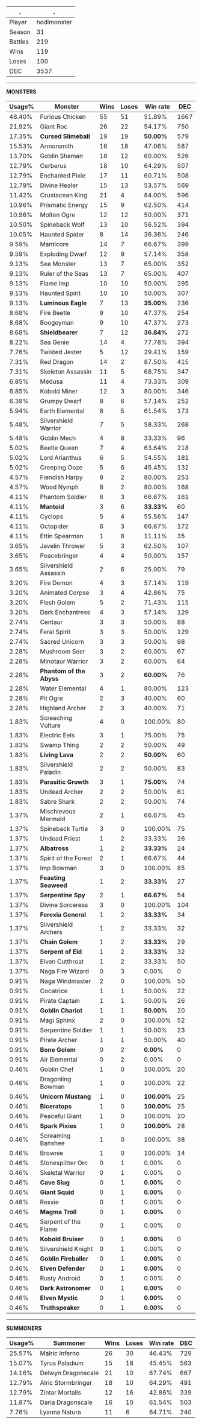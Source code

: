 .|.
|-|-
Player|hodlmonster
Season|31
Battles|219
Wins|119
Loses|100
DEC|3537

---
**MONSTERS**

Usage%|Monster|Wins|Loses|Win rate|DEC|
-|-|-|-|-|-|
48.40%|Furious Chicken|55|51|51.89%|1667|
21.92%|Giant Roc|26|22|54.17%|750|
17.35%|**Cursed Slimeball**|19|19|**50.00%**|579|
15.53%|Armorsmith|16|18|47.06%|587|
13.70%|Goblin Shaman|18|12|60.00%|526|
12.79%|Cerberus|18|10|64.29%|507|
12.79%|Enchanted Pixie|17|11|60.71%|508|
12.79%|Divine Healer|15|13|53.57%|569|
11.42%|Crustacean King|21|4|84.00%|596|
10.96%|Prismatic Energy|15|9|62.50%|414|
10.96%|Molten Ogre|12|12|50.00%|371|
10.50%|Spineback Wolf|13|10|56.52%|394|
10.05%|Haunted Spider|8|14|36.36%|246|
9.59%|Manticore|14|7|66.67%|399|
9.59%|Exploding Dwarf|12|9|57.14%|358|
9.13%|Sea Monster|13|7|65.00%|352|
9.13%|Ruler of the Seas|13|7|65.00%|407|
9.13%|Flame Imp|10|10|50.00%|295|
9.13%|Haunted Spirit|10|10|50.00%|307|
9.13%|**Luminous Eagle**|7|13|**35.00%**|236|
8.68%|Fire Beetle|9|10|47.37%|254|
8.68%|Boogeyman|9|10|47.37%|273|
8.68%|**Shieldbearer**|7|12|**36.84%**|272|
8.22%|Sea Genie|14|4|77.78%|394|
7.76%|Twisted Jester|5|12|29.41%|159|
7.31%|Red Dragon|14|2|87.50%|415|
7.31%|Skeleton Assassin|11|5|68.75%|347|
6.85%|Medusa|11|4|73.33%|309|
6.85%|Kobold Miner|12|3|80.00%|346|
6.39%|Grumpy Dwarf|8|6|57.14%|252|
5.94%|Earth Elemental|8|5|61.54%|173|
5.48%|Silvershield Warrior|7|5|58.33%|268|
5.48%|Goblin Mech|4|8|33.33%|96|
5.02%|Beetle Queen|7|4|63.64%|218|
5.02%|Lord Arianthus|6|5|54.55%|181|
5.02%|Creeping Ooze|5|6|45.45%|132|
4.57%|Fiendish Harpy|8|2|80.00%|253|
4.57%|Wood Nymph|8|2|80.00%|168|
4.11%|Phantom Soldier|6|3|66.67%|161|
4.11%|**Mantoid**|3|6|**33.33%**|60|
4.11%|Cyclops|5|4|55.56%|147|
4.11%|Octopider|6|3|66.67%|172|
4.11%|Ettin Spearman|1|8|11.11%|35|
3.65%|Javelin Thrower|5|3|62.50%|107|
3.65%|Peacebringer|4|4|50.00%|157|
3.65%|Silvershield Assassin|2|6|25.00%|79|
3.20%|Fire Demon|4|3|57.14%|119|
3.20%|Animated Corpse|3|4|42.86%|75|
3.20%|Flesh Golem|5|2|71.43%|115|
3.20%|Dark Enchantress|4|3|57.14%|129|
2.74%|Centaur|3|3|50.00%|88|
2.74%|Feral Spirit|3|3|50.00%|129|
2.74%|Sacred Unicorn|3|3|50.00%|98|
2.28%|Mushroom Seer|3|2|60.00%|67|
2.28%|Minotaur Warrior|3|2|60.00%|64|
2.28%|**Phantom of the Abyss**|3|2|**60.00%**|76|
2.28%|Water Elemental|4|1|80.00%|123|
2.28%|Pit Ogre|2|3|40.00%|60|
2.28%|Highland Archer|2|3|40.00%|71|
1.83%|Screeching Vulture|4|0|100.00%|80|
1.83%|Electric Eels|3|1|75.00%|75|
1.83%|Swamp Thing|2|2|50.00%|49|
1.83%|**Living Lava**|2|2|**50.00%**|60|
1.83%|Silvershield Paladin|2|2|50.00%|83|
1.83%|**Parasitic Growth**|3|1|**75.00%**|74|
1.83%|Undead Archer|2|2|50.00%|61|
1.83%|Sabre Shark|2|2|50.00%|74|
1.37%|Mischievous Mermaid|2|1|66.67%|45|
1.37%|Spineback Turtle|3|0|100.00%|75|
1.37%|Undead Priest|1|2|33.33%|26|
1.37%|**Albatross**|1|2|**33.33%**|24|
1.37%|Spirit of the Forest|2|1|66.67%|44|
1.37%|Imp Bowman|3|0|100.00%|85|
1.37%|**Feasting Seaweed**|1|2|**33.33%**|27|
1.37%|**Serpentine Spy**|2|1|**66.67%**|54|
1.37%|Divine Sorceress|3|0|100.00%|104|
1.37%|**Ferexia General**|1|2|**33.33%**|34|
1.37%|Silvershield Archers|1|2|33.33%|32|
1.37%|**Chain Golem**|1|2|**33.33%**|29|
1.37%|**Serpent of Eld**|1|2|**33.33%**|32|
1.37%|Elven Cutthroat|1|2|33.33%|50|
1.37%|Naga Fire Wizard|0|3|0.00%|0|
0.91%|Naga Windmaster|2|0|100.00%|50|
0.91%|Cocatrice|1|1|50.00%|22|
0.91%|Pirate Captain|1|1|50.00%|26|
0.91%|**Goblin Chariot**|1|1|**50.00%**|20|
0.91%|Magi Sphinx|2|0|100.00%|52|
0.91%|Serpentine Soldier|1|1|50.00%|23|
0.91%|Pirate Archer|1|1|50.00%|40|
0.91%|**Bone Golem**|0|2|**0.00%**|0|
0.91%|Air Elemental|0|2|0.00%|0|
0.46%|Goblin Chef|1|0|100.00%|20|
0.46%|Dragonling Bowman|1|0|100.00%|22|
0.46%|**Unicorn Mustang**|1|0|**100.00%**|25|
0.46%|**Biceratops**|1|0|**100.00%**|25|
0.46%|Peaceful Giant|1|0|100.00%|20|
0.46%|**Spark Pixies**|1|0|**100.00%**|28|
0.46%|Screaming Banshee|1|0|100.00%|38|
0.46%|Brownie|1|0|100.00%|14|
0.46%|Stonesplitter Orc|0|1|0.00%|0|
0.46%|Skeletal Warrior|0|1|0.00%|0|
0.46%|**Cave Slug**|0|1|**0.00%**|0|
0.46%|**Giant Squid**|0|1|**0.00%**|0|
0.46%|Rexxie|0|1|0.00%|0|
0.46%|**Magma Troll**|0|1|**0.00%**|0|
0.46%|Serpent of the Flame|0|1|0.00%|0|
0.46%|**Kobold Bruiser**|0|1|**0.00%**|0|
0.46%|Silvershield Knight|0|1|0.00%|0|
0.46%|**Goblin Fireballer**|0|1|**0.00%**|0|
0.46%|**Elven Defender**|0|1|**0.00%**|0|
0.46%|Rusty Android|0|1|0.00%|0|
0.46%|**Dark Astronomer**|0|1|**0.00%**|0|
0.46%|**Elven Mystic**|0|1|**0.00%**|0|
0.46%|**Truthspeaker**|0|1|**0.00%**|0|

---
**SUMMONERS**

Usage%|Summoner|Wins|Loses|Win rate|DEC|
-|-|-|-|-|-|
25.57%|Malric Inferno|26|30|46.43%|729|
15.07%|Tyrus Paladium|15|18|45.45%|563|
14.16%|Delwyn Dragonscale|21|10|67.74%|667|
12.79%|Alric Stormbringer|18|10|64.29%|491|
12.79%|Zintar Mortalis|12|16|42.86%|339|
11.87%|Daria Dragonscale|16|10|61.54%|503|
7.76%|Lyanna Natura|11|6|64.71%|240|
